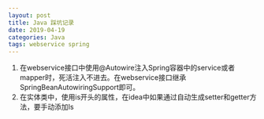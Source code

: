 ```yaml
---
layout: post
title: Java 踩坑记录
date: 2019-04-19
categories: Java
tags: webservice spring
---
```


1. 在webservice接口中使用@Autowire注入Spring容器中的service或者mapper时，死活注入不进去。在webservice接口继承SpringBeanAutowiringSupport即可。 
2. 在实体类中，使用is开头的属性，在idea中如果通过自动生成setter和getter方法，要手动添加Is

